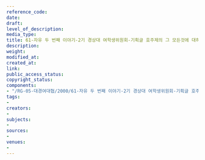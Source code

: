 ```yaml
---
reference_code: 
date: 
draft: 
level_of_description: 
media_type: 
title: 61-자유 두 번째 이야기-2기 경상대 여학생위원회-기획글 호주제의 그 모든것에 대하여
description: 
weight: 
modified_at: 
created_at: 
link: 
public_access_status: 
copyright_status: 
components:
- "/RG-05-대경여대협/2000/61-자유 두 번째 이야기-2기 경상대 여학생위원회-기획글 호주제의 그 모든것에 대하여.pdf"
tags:
- 
creators:
- 
subjects:
- 
sources:
- 
venues:
- 
---
```

